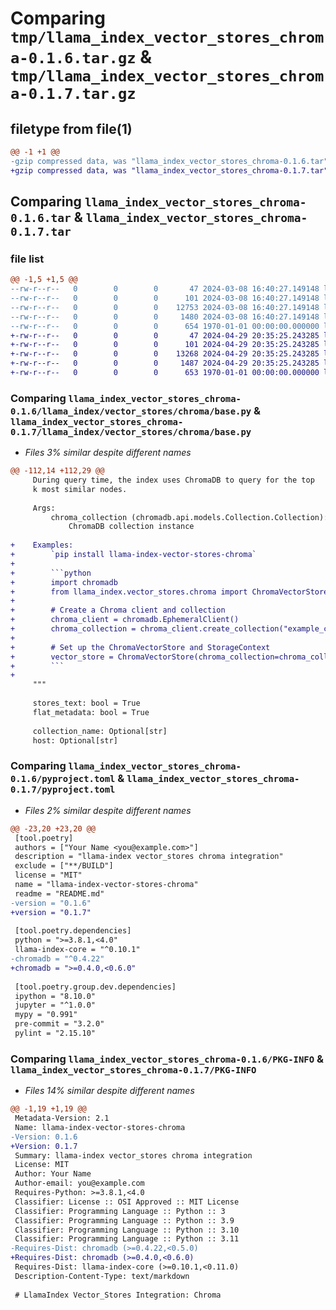 # Comparing `tmp/llama_index_vector_stores_chroma-0.1.6.tar.gz` & `tmp/llama_index_vector_stores_chroma-0.1.7.tar.gz`

## filetype from file(1)

```diff
@@ -1 +1 @@
-gzip compressed data, was "llama_index_vector_stores_chroma-0.1.6.tar", max compression
+gzip compressed data, was "llama_index_vector_stores_chroma-0.1.7.tar", max compression
```

## Comparing `llama_index_vector_stores_chroma-0.1.6.tar` & `llama_index_vector_stores_chroma-0.1.7.tar`

### file list

```diff
@@ -1,5 +1,5 @@
--rw-r--r--   0        0        0       47 2024-03-08 16:40:27.149148 llama_index_vector_stores_chroma-0.1.6/README.md
--rw-r--r--   0        0        0      101 2024-03-08 16:40:27.149148 llama_index_vector_stores_chroma-0.1.6/llama_index/vector_stores/chroma/__init__.py
--rw-r--r--   0        0        0    12753 2024-03-08 16:40:27.149148 llama_index_vector_stores_chroma-0.1.6/llama_index/vector_stores/chroma/base.py
--rw-r--r--   0        0        0     1480 2024-03-08 16:40:27.149148 llama_index_vector_stores_chroma-0.1.6/pyproject.toml
--rw-r--r--   0        0        0      654 1970-01-01 00:00:00.000000 llama_index_vector_stores_chroma-0.1.6/PKG-INFO
+-rw-r--r--   0        0        0       47 2024-04-29 20:35:25.243285 llama_index_vector_stores_chroma-0.1.7/README.md
+-rw-r--r--   0        0        0      101 2024-04-29 20:35:25.243285 llama_index_vector_stores_chroma-0.1.7/llama_index/vector_stores/chroma/__init__.py
+-rw-r--r--   0        0        0    13268 2024-04-29 20:35:25.243285 llama_index_vector_stores_chroma-0.1.7/llama_index/vector_stores/chroma/base.py
+-rw-r--r--   0        0        0     1487 2024-04-29 20:35:25.243285 llama_index_vector_stores_chroma-0.1.7/pyproject.toml
+-rw-r--r--   0        0        0      653 1970-01-01 00:00:00.000000 llama_index_vector_stores_chroma-0.1.7/PKG-INFO
```

### Comparing `llama_index_vector_stores_chroma-0.1.6/llama_index/vector_stores/chroma/base.py` & `llama_index_vector_stores_chroma-0.1.7/llama_index/vector_stores/chroma/base.py`

 * *Files 3% similar despite different names*

```diff
@@ -112,14 +112,29 @@
     During query time, the index uses ChromaDB to query for the top
     k most similar nodes.
 
     Args:
         chroma_collection (chromadb.api.models.Collection.Collection):
             ChromaDB collection instance
 
+    Examples:
+        `pip install llama-index-vector-stores-chroma`
+
+        ```python
+        import chromadb
+        from llama_index.vector_stores.chroma import ChromaVectorStore
+
+        # Create a Chroma client and collection
+        chroma_client = chromadb.EphemeralClient()
+        chroma_collection = chroma_client.create_collection("example_collection")
+
+        # Set up the ChromaVectorStore and StorageContext
+        vector_store = ChromaVectorStore(chroma_collection=chroma_collection)
+        ```
+
     """
 
     stores_text: bool = True
     flat_metadata: bool = True
 
     collection_name: Optional[str]
     host: Optional[str]
```

### Comparing `llama_index_vector_stores_chroma-0.1.6/pyproject.toml` & `llama_index_vector_stores_chroma-0.1.7/pyproject.toml`

 * *Files 2% similar despite different names*

```diff
@@ -23,20 +23,20 @@
 [tool.poetry]
 authors = ["Your Name <you@example.com>"]
 description = "llama-index vector_stores chroma integration"
 exclude = ["**/BUILD"]
 license = "MIT"
 name = "llama-index-vector-stores-chroma"
 readme = "README.md"
-version = "0.1.6"
+version = "0.1.7"
 
 [tool.poetry.dependencies]
 python = ">=3.8.1,<4.0"
 llama-index-core = "^0.10.1"
-chromadb = "^0.4.22"
+chromadb = ">=0.4.0,<0.6.0"
 
 [tool.poetry.group.dev.dependencies]
 ipython = "8.10.0"
 jupyter = "^1.0.0"
 mypy = "0.991"
 pre-commit = "3.2.0"
 pylint = "2.15.10"
```

### Comparing `llama_index_vector_stores_chroma-0.1.6/PKG-INFO` & `llama_index_vector_stores_chroma-0.1.7/PKG-INFO`

 * *Files 14% similar despite different names*

```diff
@@ -1,19 +1,19 @@
 Metadata-Version: 2.1
 Name: llama-index-vector-stores-chroma
-Version: 0.1.6
+Version: 0.1.7
 Summary: llama-index vector_stores chroma integration
 License: MIT
 Author: Your Name
 Author-email: you@example.com
 Requires-Python: >=3.8.1,<4.0
 Classifier: License :: OSI Approved :: MIT License
 Classifier: Programming Language :: Python :: 3
 Classifier: Programming Language :: Python :: 3.9
 Classifier: Programming Language :: Python :: 3.10
 Classifier: Programming Language :: Python :: 3.11
-Requires-Dist: chromadb (>=0.4.22,<0.5.0)
+Requires-Dist: chromadb (>=0.4.0,<0.6.0)
 Requires-Dist: llama-index-core (>=0.10.1,<0.11.0)
 Description-Content-Type: text/markdown
 
 # LlamaIndex Vector_Stores Integration: Chroma
```

